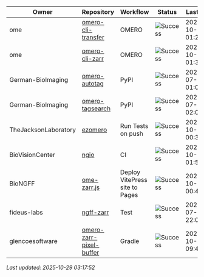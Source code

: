 | Owner | Repository | Workflow | Status | Last Run | URL |
| ----- | ---------- | -------- | ------ | -------- | --- |
| ome | [omero-cli-transfer](https://github.com/ome/omero-cli-transfer) | OMERO | ![Success](https://img.shields.io/badge/Success-brightgreen) | 2025-10-29 01:21:11 | [18894088727](https://github.com/ome/omero-cli-transfer/actions/runs/18894088727) |
| ome | [omero-cli-zarr](https://github.com/ome/omero-cli-zarr) | OMERO | ![Success](https://img.shields.io/badge/Success-brightgreen) | 2025-10-26 01:39:20 | [18811214309](https://github.com/ome/omero-cli-zarr/actions/runs/18811214309) |
| German-BioImaging | [omero-autotag](https://github.com/German-BioImaging/omero-autotag) | PyPI | ![Success](https://img.shields.io/badge/Success-brightgreen) | 2025-07-07 01:09:29 | [16105269976](https://github.com/German-BioImaging/omero-autotag/actions/runs/16105269976) |
| German-BioImaging | [omero-tagsearch](https://github.com/German-BioImaging/omero-tagsearch) | PyPI | ![Success](https://img.shields.io/badge/Success-brightgreen) | 2025-07-07 02:03:39 | [16105889204](https://github.com/German-BioImaging/omero-tagsearch/actions/runs/16105889204) |
| TheJacksonLaboratory | [ezomero](https://github.com/TheJacksonLaboratory/ezomero) | Run Tests on push | ![Success](https://img.shields.io/badge/Success-brightgreen) | 2025-10-26 00:34:01 | [18810540882](https://github.com/TheJacksonLaboratory/ezomero/actions/runs/18810540882) |
| BioVisionCenter | [ngio](https://github.com/BioVisionCenter/ngio) | CI | ![Success](https://img.shields.io/badge/Success-brightgreen) | 2025-10-26 01:56:21 | [18811385816](https://github.com/BioVisionCenter/ngio/actions/runs/18811385816) |
| BioNGFF | [ome-zarr.js](https://github.com/BioNGFF/ome-zarr.js) | Deploy VitePress site to Pages | ![Success](https://img.shields.io/badge/Success-brightgreen) | 2025-10-29 00:40:53 | [18893419170](https://github.com/BioNGFF/ome-zarr.js/actions/runs/18893419170) |
| fideus-labs | [ngff-zarr](https://github.com/fideus-labs/ngff-zarr) | Test | ![Success](https://img.shields.io/badge/Success-brightgreen) | 2025-07-10 22:08:36 | [16207042510](https://github.com/fideus-labs/ngff-zarr/actions/runs/16207042510) |
| glencoesoftware | [omero-zarr-pixel-buffer](https://github.com/glencoesoftware/omero-zarr-pixel-buffer) | Gradle | ![Success](https://img.shields.io/badge/Success-brightgreen) | 2025-10-23 09:42:03 | [18744265943](https://github.com/glencoesoftware/omero-zarr-pixel-buffer/actions/runs/18744265943) |


*Last updated: 2025-10-29 03:17:52*